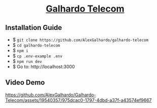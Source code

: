 <div align="center">
<h1 align="center"><a href="#" target="_blank">Galhardo Telecom</a></h1>
</div>
</div>

## Installation Guide
- $ `git clone https://github.com/AlexGalhardo/galhardo-telecom`
- $ `cd galhardo-telecom`
- $ `npm i`
- $ `cp .env-example .env`
- $ `npm run dev`
- $ Go to: http://localhost:3000

## Video Demo

<https://github.com/AlexGalhardo/Galhardo-Telecom/assets/19540357/975dcac0-1797-4dbd-a37f-a43574ef9667>
